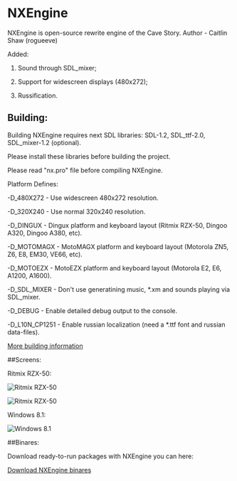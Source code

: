 NXEngine
=============

NXEngine is open-source rewrite engine of the Cave Story. Author - Caitlin Shaw (rogueeve)

Added: 

1. Sound through SDL_mixer;

2. Support for widescreen displays (480x272);

3. Russification.

## Building: 

Building NXEngine requires next SDL libraries: SDL-1.2, SDL_ttf-2.0, SDL_mixer-1.2 (optional).

Please install these libraries before building the project.

Please read "nx.pro" file before compiling NXEngine.

Platform Defines:

-D_480X272        - Use widescreen 480x272 resolution.

-D_320X240        - Use normal 320x240 resolution.

-D_DINGUX         - Dingux platform and keyboard layout (Ritmix RZX-50, Dingoo A320, Dingoo A380, etc).

-D_MOTOMAGX       - MotoMAGX platform and keyboard layout (Motorola ZN5, Z6, E8, EM30, VE66, etc).

-D_MOTOEZX        - MotoEZX platform and keyboard layout (Motorola E2, E6, A1200, A1600).

-D_SDL_MIXER      - Don't use generatining music, *.xm and sounds playing via SDL_mixer.

-D_DEBUG          - Enable detailed debug output to the console.

-D_L10N_CP1251    - Enable russian localization (need a *.ttf font and russian data-files).

[More building information](http://exlmoto.ru/nxengine/#3 "More building information")

##Screens:

Ritmix RZX-50:

![Ritmix RZX-50](https://raw.github.com/EXL/NXEngine/master/screens/Cave_Story_Ritmix_1.png) 

![Ritmix RZX-50](https://raw.github.com/EXL/NXEngine/master/screens/Cave_Story_Ritmix_2.png)

Windows 8.1:

![Windows 8.1](https://raw.github.com/EXL/NXEngine/master/screens/Cave_Story_Windows.png) 

##Binares:

Download ready-to-run packages with NXEngine you can here:

[Download NXEngine binares](http://exlmoto.ru/nxengine/#4 "Download NXEngine binares")
